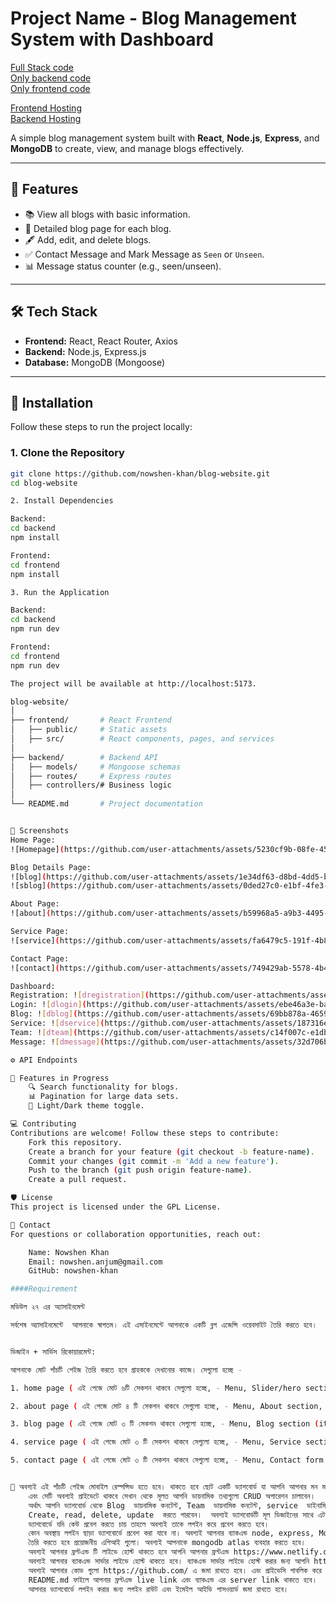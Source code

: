 # Project Name - Blog Management System with Dashboard

[Full Stack code](https://github.com/nowshen-khan/blog-website)  
[Only backend code](https://github.com/nowshen-khan/backend)  
[Only frontend code](https://github.com/nowshen-khan/frontend)  

[Frontend Hosting](https://blog-website-frontend-wheat.vercel.app)  
[Backend Hosting](https://backend-six-pied.vercel.app)  


A simple blog management system built with **React**, **Node.js**, **Express**, and **MongoDB** to create, view, and manage blogs effectively.

---

## 📖 Features
- 📚 View all blogs with basic information.
- 📝 Detailed blog page for each blog.
- 🖋️ Add, edit, and delete blogs.
- ✅ Contact Message and Mark Message as `Seen` or `Unseen`.
- 📊 Message status counter (e.g., seen/unseen).

---

## 🛠️ Tech Stack
- **Frontend:** React, React Router, Axios
- **Backend:** Node.js, Express.js
- **Database:** MongoDB (Mongoose)

---

## 🚀 Installation

Follow these steps to run the project locally:

### **1. Clone the Repository**
```bash
git clone https://github.com/nowshen-khan/blog-website.git
cd blog-website

2. Install Dependencies

Backend:
cd backend
npm install

Frontend:
cd frontend
npm install

3. Run the Application

Backend:
cd backend
npm run dev

Frontend:
cd frontend
npm run dev

The project will be available at http://localhost:5173.

blog-website/
│
├── frontend/       # React Frontend
│   ├── public/     # Static assets
│   ├── src/        # React components, pages, and services
│
├── backend/        # Backend API
│   ├── models/     # Mongoose schemas
│   ├── routes/     # Express routes
│   ├── controllers/# Business logic
│
└── README.md       # Project documentation


📸 Screenshots
Home Page:
![Homepage](https://github.com/user-attachments/assets/5230cf9b-08fe-45c3-8fff-5a2bb24e90af)

Blog Details Page:
![blog](https://github.com/user-attachments/assets/1e34df63-d8bd-4dd5-bc0c-faff778f1f3b)
![sblog](https://github.com/user-attachments/assets/0ded27c0-e1bf-4fe3-b351-cd9b43f7b77a)

About Page:
![about](https://github.com/user-attachments/assets/b59968a5-a9b3-4495-b569-3e15db8e2dca)

Service Page:
![service](https://github.com/user-attachments/assets/fa6479c5-191f-4b86-83ae-f6d109e4278a)

Contact Page:
![contact](https://github.com/user-attachments/assets/749429ab-5578-4b49-a2b9-ea408eea8f49)

Dashboard:
Registration: ![dregistration](https://github.com/user-attachments/assets/f2c9cecc-51cb-436b-b9f4-3d6f905269ec)
Login: ![dlogin](https://github.com/user-attachments/assets/ebe46a3e-ba01-454f-81e0-bebbc3349f89)
Blog: ![dblog](https://github.com/user-attachments/assets/69bb878a-4659-48d9-a761-67af53d6e9e3)
Service: ![dservice](https://github.com/user-attachments/assets/187316ed-2108-48b3-b029-5b019ccdf321)
Team: ![dteam](https://github.com/user-attachments/assets/c14f007c-e1db-470e-b1f5-f222b4b86ae5)
Message: ![dmessage](https://github.com/user-attachments/assets/32d706bc-f1e8-4283-a278-f9032adcd1b0)

⚙️ API Endpoints

🌟 Features in Progress
    🔍 Search functionality for blogs.
    📊 Pagination for large data sets.
    🌈 Light/Dark theme toggle.

💻 Contributing
Contributions are welcome! Follow these steps to contribute:
    Fork this repository.
    Create a branch for your feature (git checkout -b feature-name).
    Commit your changes (git commit -m 'Add a new feature').
    Push to the branch (git push origin feature-name).
    Create a pull request.

🛡️ License
This project is licensed under the GPL License.

🤝 Contact
For questions or collaboration opportunities, reach out:

    Name: Nowshen Khan
    Email: nowshen.anjum@gmail.com
    GitHub: nowshen-khan

####Requirement

মডিউল ২৭ এর অ্যাসাইনমেন্ট 

সর্বশেষ অ্যাসাইনমেন্টে  আপনাকে স্বাগতম। এই এসাইনমেন্টে আপনাকে একটি ব্লগ এজেন্সি ওয়েবসাইট তৈরি করতে হবে।  


ডিজাইন + ‍সার্ভিস রিকোয়ারমেন্ট:  

আপনাকে মোট পাঁচটি পেইজ তৈরি করতে হবে গ্রাহককে দেখানোর কাজে। সেগুলো হচ্ছে - 

1. home page ( এই পেজে মোট ৬টি সেকশন থাকবে সেগুলো হচ্ছে, - Menu, Slider/hero section, Blog section(6 item show dynamic), Custom any section, Footer) 

2. about page ( এই পেজে মোট ৪ টি সেকশন থাকবে সেগুলো হচ্ছে, - Menu, About section, Team section (item show dynamic), Footer)

3. blog page ( এই পেজে মোট ৩ টি সেকশন থাকবে সেগুলো হচ্ছে, - Menu, Blog section (item show dynamic), Footer)

4. service page ( এই পেজে মোট ৩ টি সেকশন থাকবে সেগুলো হচ্ছে, - Menu, Service section (item show dynamic), Footer)

5. contact page ( এই পেজে মোট ৩ টি সেকশন থাকবে সেগুলো হচ্ছে, - Menu, Contact form (with work this form), Footer)


💯 অবশ্যই এই পাঁচটি পেইজ মোবাইল রেস্পন্সিভ হতে হবে। থাকতে হবে ছোট একটি ড্যাশবোর্ড যা আপনি আপনার মন মতো করে ডিজাইন করতে পারেন।  
    এবং সেটি অবশ্যই প্রাইভেটে থাকবে সেখান থেকে মূলত আপনি ডায়নামিক তথ্যগুলো CRUD অপারেশন চালাবেন। 
    অর্থাৎ আপনি ড্যাশবোর্ড থেকে Blog  ডায়নামিক কনটেন্ট, Team  ডায়নামিক কনটেন্ট, service  ডাইনামিক কন্টেন্ট  ইত্যাদি 
    Create, read, delete, update  করতে পারবেন।  অবশ্যই ড্যাশবোর্ডটি মূল ডিজাইনের সাথে এটাচ থাকতে হবে। 
    ড্যাশবোর্ডে যদি কেউ প্রবেশ করতে চায় তাহলে অবশ্যই তাকে লগইন করে প্রবেশ করতে হবে।
    কোন অবস্থায় লগইন ছাড়া ড্যাশবোর্ডে প্রবেশ করা যাবে না। অবশ্যই আপনার ব্যাকএন্ড node, express, MongoDB দিয়ে করতে হবে।
    তৈরি করতে হবে প্রয়োজনীয় এপিআই গুলো। অবশ্যই আপনাকে mongodb atlas ব্যবহার করতে হবে।
    অবশ্যই আপনার ফ্রন্টএন্ড টি লাইভে হোস্ট থাকতে হবে আপনি আপনার ফ্রন্টএন্ড https://www.netlify.com/ তে হোস্ট করতে পারেন। 
    অবশ্যই আপনার ব্যাকএন্ড সার্ভার লাইভে হোস্ট থাকতে হবে। ব্যাকএন্ড সার্ভার লাইভে হোস্ট করার জন্য আপনি https://vercel.com/ ব্যবহার করতে পারেন।
    অবশ্যই আপনার কোড গুলো https://github.com/ এ জমা রাখতে হবে। এবং প্রাইভেসি পাবলিক করে রাখতে হবে। 
    README.md ফাইলে আপনার ফ্রন্টএন্ড live link এবং ব্যাকএন্ড এর server link থাকতে হবে।
    আপনার ড্যাশবোর্ডে লগইন করার জন্য লগইন রাউট এবং ইমেইল আইডি পাসওয়ার্ড জমা রাখতে হবে। 
